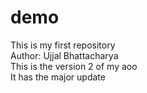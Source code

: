 # demo
This is my first repository
<br>
Author: Ujjal Bhattacharya
<br>
This is the version 2 of my aoo
<br>
It has the major update
